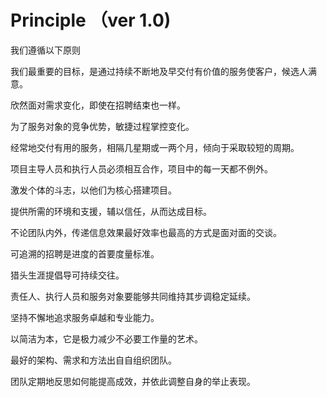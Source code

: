 # Principle （ver 1.0)

我们遵循以下原则

我们最重要的目标，是通过持续不断地及早交付有价值的服务使客户，候选人满意。

欣然面对需求变化，即使在招聘结束也一样。

为了服务对象的竞争优势，敏捷过程掌控变化。

经常地交付有用的服务，相隔几星期或一两个月，倾向于采取较短的周期。

项目主导人员和执行人员必须相互合作，项目中的每一天都不例外。

激发个体的斗志，以他们为核心搭建项目。

提供所需的环境和支援，辅以信任，从而达成目标。

不论团队内外，传递信息效果最好效率也最高的方式是面对面的交谈。

可追溯的招聘是进度的首要度量标准。

猎头生涯提倡导可持续交往。

责任人、执行人员和服务对象要能够共同维持其步调稳定延续。

坚持不懈地追求服务卓越和专业能力。

以简洁为本，它是极力减少不必要工作量的艺术。

最好的架构、需求和方法出自自组织团队。

团队定期地反思如何能提高成效，并依此调整自身的举止表现。
